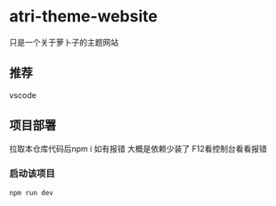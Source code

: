# atri-theme-website

只是一个关于萝卜子的主题网站

## 推荐

vscode

## 项目部署

拉取本仓库代码后npm i
如有报错 大概是依赖少装了 F12看控制台看看报错

### 启动该项目

```sh
npm run dev
```

